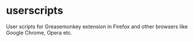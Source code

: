 userscripts
===========

User scripts for Greasemonkey extension in Firefox and other browsers like Google Chrome, Opera etc.